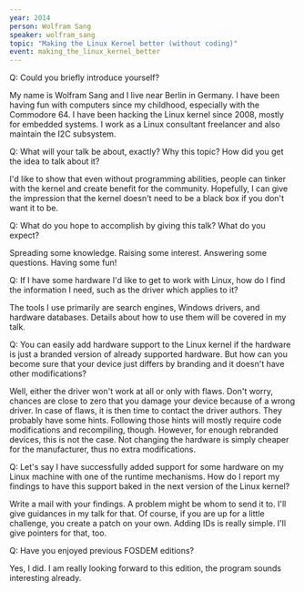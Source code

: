 ```yaml
---
year: 2014
person: Wolfram Sang 
speaker: wolfram_sang
topic: "Making the Linux Kernel better (without coding)" 
event: making_the_linux_kernel_better 
---
```


Q: Could you briefly introduce yourself?

My name is Wolfram Sang and I live near Berlin in Germany. I have been having fun with computers since my childhood, especially with the Commodore 64. I have been hacking the Linux kernel since 2008, mostly for embedded systems. I work as a Linux consultant freelancer and also maintain the I2C subsystem.

Q: What will your talk be about, exactly? Why this topic? How did you get the idea to talk about it?

I'd like to show that even without programming abilities, people can tinker with the kernel and create benefit for the community. Hopefully, I can give the impression that the kernel doesn't need to be a black box if you don't want it to be.

Q: What do you hope to accomplish by giving this talk? What do you expect?

Spreading some knowledge. Raising some interest. Answering some questions. Having some fun!

Q: If I have some hardware I'd like to get to work with Linux, how do I find the information I need, such as the driver which applies to it?

The tools I use primarily are search engines, Windows drivers, and hardware databases. Details about how to use them will be covered in my talk.

Q: You can easily add hardware support to the Linux kernel if the hardware is just a branded version of already supported hardware. But how can you become sure that your device just differs by branding and it doesn't have other modifications?

Well, either the driver won't work at all or only with flaws. Don't worry, chances are close to zero that you damage your device because of a wrong driver. In case of flaws, it is then time to contact the driver authors. They probably have some hints. Following those hints will mostly require code modifications and recompiling, though. However, for enough rebranded devices, this is not the case. Not changing the hardware is simply cheaper for the manufacturer, thus no extra modifications.

Q: Let's say I have successfully added support for some hardware on my Linux machine with one of the runtime mechanisms. How do I report my findings to have this support baked in the next version of the Linux kernel?

Write a mail with your findings. A problem might be whom to send it to. I'll give guidances in my talk for that. Of course, if you are up for a little challenge, you create a patch on your own. Adding IDs is really simple. I'll give pointers for that, too.

Q: Have you enjoyed previous FOSDEM editions?

Yes, I did. I am really looking forward to this edition, the program sounds interesting already.
